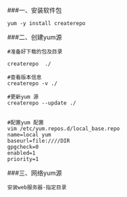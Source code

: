 ###一、安装软件包

    yum -y install createrepo
    
###二、创建yum源
  
    #准备好下载的包及目录
    
    createrepo  ./
    
    #查看版本信息
    createrepo -v ./
    
    #更新yum 源
    createrepo --update ./
    
    
    #配置yum 配置
    vim /etc/yum.repos.d/local_base.repo
    name=local yum 
    baseurl=file:////DIR
    gpgcheck=0
    enabled=1
    priority=1 
 
 ###三、网络yum源
   
    安装web服务器-指定目录
   